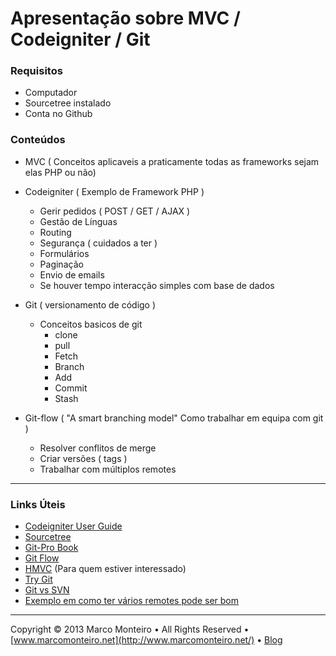 Apresentação sobre MVC / Codeigniter / Git
==========================================


### Requisitos

* Computador
* Sourcetree instalado
* Conta no Github


### Conteúdos

* MVC ( Conceitos aplicaveis a praticamente todas as frameworks sejam elas PHP ou não)

* Codeigniter ( Exemplo de Framework PHP )
	* Gerir pedidos ( POST / GET / AJAX )
	* Gestão de Línguas
	* Routing
	* Segurança ( cuidados a ter )
	* Formulários
	* Paginação
	* Envio de emails
	* Se houver tempo interacção simples com base de dados

* Git ( versionamento de código )
	* Conceitos basicos de git
		* clone
		* pull
		* Fetch
		* Branch
		* Add
		* Commit
		* Stash

* Git-flow ( "A smart branching model" Como trabalhar em equipa com git )
 	* Resolver conflitos de merge
 	* Criar versões ( tags )
 	* Trabalhar com múltiplos remotes
 	
 	
________

### Links Úteis

* [Codeigniter User Guide](http://ellislab.com/codeigniter/user-guide/)
* [Sourcetree](http://www.sourcetreeapp.com)
* [Git-Pro Book](http://git-scm.com/book)
* [Git Flow](http://blog.marcomonteiro.net/post/31391324059/yes-you-should-be-using-git-flow)
* [HMVC](http://blog.marcomonteiro.net/post/35981975184/to-hmvc-or-not-to-hmvc) (Para quem estiver interessado)
* [Try Git](http://blog.marcomonteiro.net/post/31055926450/nothing-to-do-this-weekend-try-git)
* [Git vs SVN](http://blog.marcomonteiro.net/post/30382607875/git-vs-svn-is-it-really-a-battle)
* [Exemplo em como ter vários remotes pode ser bom](http://blog.marcomonteiro.net/post/29973110849/updating-your-codeigniter-installation-with-git)


_____
Copyright © 2013 Marco Monteiro • All Rights Reserved • [www.marcomonteiro.net](http://www.marcomonteiro.net/) • [Blog](http://blog.marcomonteiro.net/)